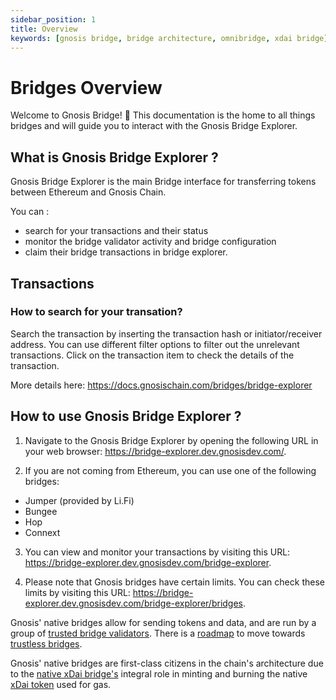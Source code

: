 ```yaml
---
sidebar_position: 1 
title: Overview
keywords: [gnosis bridge, bridge architecture, omnibridge, xdai bridge]
---
```


# Bridges Overview

Welcome to Gnosis Bridge! 🎉 This documentation is the home to all things bridges and will guide you to interact with the Gnosis Bridge Explorer.

## What is Gnosis Bridge Explorer ?
Gnosis Bridge Explorer is the main Bridge interface for transferring tokens between Ethereum and Gnosis Chain. 

You can :
- search for your transactions and their status
- monitor the bridge validator activity and bridge configuration
- claim their bridge transactions in bridge explorer.

## Transactions​

### How to search for your transation?​

<!-- Select xDAI for xDAI bridge transaction or Omnibridge for Omnibridge transaction. -->
Search the transaction by inserting the transaction hash or initiator/receiver address.
You can use different filter options to filter out the unrelevant transactions.
Click on the transaction item to check the details of the transaction.

More details here: https://docs.gnosischain.com/bridges/bridge-explorer

## How to use Gnosis Bridge Explorer ?

1. Navigate to the Gnosis Bridge Explorer by opening the following URL in your web browser: https://bridge-explorer.dev.gnosisdev.com/.

2. If you are not coming from Ethereum, you can use one of the following bridges:
- Jumper (provided by Li.Fi)
- Bungee
- Hop
- Connext

3. You can view and monitor your transactions by visiting this URL: https://bridge-explorer.dev.gnosisdev.com/bridge-explorer.

4. Please note that Gnosis bridges have certain limits. You can check these limits by visiting this URL: https://bridge-explorer.dev.gnosisdev.com/bridge-explorer/bridges.


Gnosis' native bridges allow for sending tokens and data, and are run by a group of [trusted bridge validators](/bridges/tokenbridge/amb-bridge#bridge-validators). There is a [roadmap](/bridges/roadmap) to move towards [trustless bridges](/bridges/roadmap#trustless-bridges).

Gnosis' native bridges are first-class citizens in the chain's architecture due to the [native xDai bridge's](/bridges/tokenbridge/xdai-bridge) integral role in minting and burning the native [xDai token](/concepts/tokens/xdai) used for gas.


